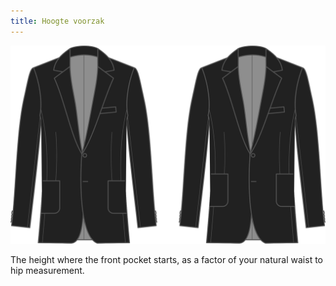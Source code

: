 ```yaml
---
title: Hoogte voorzak
---
```


![Hoogte voorzak](frontpocketheight.svg)

The height where the front pocket starts, as a factor of your natural waist to hip measurement.